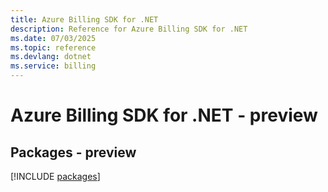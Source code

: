 ```yaml
---
title: Azure Billing SDK for .NET
description: Reference for Azure Billing SDK for .NET
ms.date: 07/03/2025
ms.topic: reference
ms.devlang: dotnet
ms.service: billing
---
```

# Azure Billing SDK for .NET - preview
## Packages - preview
[!INCLUDE [packages](billing-index.md)]